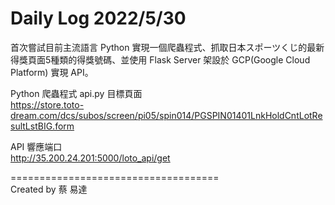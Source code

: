 # Daily Log 2022/5/30

首次嘗試目前主流語言 Python 實現一個爬蟲程式、抓取日本スポーツくじ的最新得獎頁面5種類的得獎號碼、並使用 Flask Server 架設於 GCP(Google Cloud Platform) 實現 API。 

Python 爬蟲程式 api.py 目標頁面  
https://store.toto-dream.com/dcs/subos/screen/pi05/spin014/PGSPIN01401LnkHoldCntLotResultLstBIG.form 

API 響應端口  
http://35.200.24.201:5000/loto_api/get

====================================  
Created by 蔡 易達
